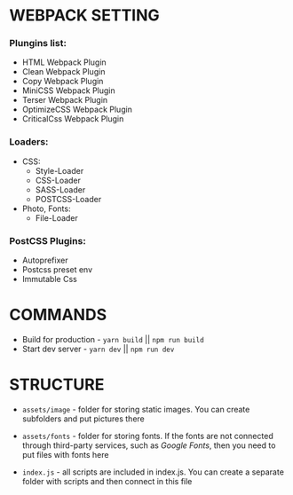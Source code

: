 # WEBPACK SETTING

### Plungins list:

- HTML Webpack Plugin
- Clean Webpack Plugin
- Copy Webpack Plugin
- MiniCSS Webpack Plugin
- Terser Webpack Plugin
- OptimizeCSS Webpack Plugin
- CriticalCss Webpack Plugin

### Loaders:

- CSS:
  - Style-Loader
  - CSS-Loader
  - SASS-Loader
  - POSTCSS-Loader
- Photo, Fonts:
  - File-Loader

### PostCSS Plugins:

- Autoprefixer
- Postcss preset env
- Immutable Css

# COMMANDS

- Build for production - `yarn build` || `npm run build`
- Start dev server - `yarn dev` || `npm run dev`

# STRUCTURE

- `assets/image` - folder for storing static images. You can create subfolders and put pictures there
- `assets/fonts` - folder for storing fonts. If the fonts are not connected through third-party services, such as _Google Fonts_, then you need to put files with fonts here

- `index.js` - all scripts are included in index.js. You can create a separate folder with scripts and then connect in this file

